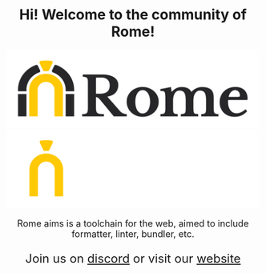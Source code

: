<div align="center">
    <h1>Hi! Welcome to the community of Rome!</h1>
</div>

<p align="center">
    <img alt="Rome's logo depicting an ancient Roman arch with the word Rome to its side"
         src="https://raw.githubusercontent.com/rome/tools/main/assets/PNG/logo_transparent.png#gh-light-mode-only"
         width="700">
    <img alt="Rome's logo depicting an ancient Roman arch with the word Rome to its side"
         src="https://raw.githubusercontent.com/rome/tools/main/assets/PNG/logo_white_yellow_transparent.png#gh-dark-mode-only"
         width="700">
</p>

<div align="center">
    <p style="font-size: 18px">Rome aims is a toolchain for the web, aimed to include formatter, linter, bundler, etc.</p>
    <p style="font-size: 24px">
        Join us on <a href="https://discord.gg/rome">discord</a> or visit our <a href="https://rome.tools">website</a>
    </p>
</div>
